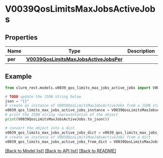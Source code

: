 # V0039QosLimitsMaxJobsActiveJobs


## Properties

Name | Type | Description | Notes
------------ | ------------- | ------------- | -------------
**per** | [**V0039QosLimitsMaxJobsActiveJobsPer**](V0039QosLimitsMaxJobsActiveJobsPer.md) |  | [optional] 

## Example

```python
from slurm_rest.models.v0039_qos_limits_max_jobs_active_jobs import V0039QosLimitsMaxJobsActiveJobs

# TODO update the JSON string below
json = "{}"
# create an instance of V0039QosLimitsMaxJobsActiveJobs from a JSON string
v0039_qos_limits_max_jobs_active_jobs_instance = V0039QosLimitsMaxJobsActiveJobs.from_json(json)
# print the JSON string representation of the object
print(V0039QosLimitsMaxJobsActiveJobs.to_json())

# convert the object into a dict
v0039_qos_limits_max_jobs_active_jobs_dict = v0039_qos_limits_max_jobs_active_jobs_instance.to_dict()
# create an instance of V0039QosLimitsMaxJobsActiveJobs from a dict
v0039_qos_limits_max_jobs_active_jobs_from_dict = V0039QosLimitsMaxJobsActiveJobs.from_dict(v0039_qos_limits_max_jobs_active_jobs_dict)
```
[[Back to Model list]](../README.md#documentation-for-models) [[Back to API list]](../README.md#documentation-for-api-endpoints) [[Back to README]](../README.md)


